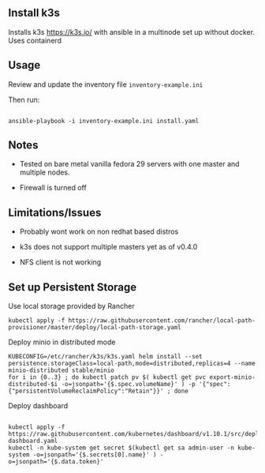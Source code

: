 ## Install k3s

Installs k3s https://k3s.io/ with ansible in a multinode set up without docker. Uses containerd

## Usage

Review and update the inventory file `inventory-example.ini`

Then run:
```

ansible-playbook -i inventory-example.ini install.yaml

```

## Notes

- Tested on bare metal vanilla fedora 29 servers with one master and multiple nodes.

- Firewall is turned off

## Limitations/Issues

- Probably wont work on non redhat based distros

- k3s does not support multiple masters yet as of v0.4.0

- NFS client is not working

## Set up Persistent Storage

Use local storage provided by Rancher
```
kubectl apply -f https://raw.githubusercontent.com/rancher/local-path-provisioner/master/deploy/local-path-storage.yaml

```

Deploy minio in distributed mode
```
KUBECONFIG=/etc/rancher/k3s/k3s.yaml helm install --set persistence.storageClass=local-path,mode=distributed,replicas=4 --name minio-distributed stable/minio
for i in {0..3} ; do kubectl patch pv $( kubectl get pvc export-minio-distributed-$i -o=jsonpath='{$.spec.volumeName}' ) -p '{"spec":{"persistentVolumeReclaimPolicy":"Retain"}}' ; done

```

Deploy dashboard
```

kubectl apply -f https://raw.githubusercontent.com/kubernetes/dashboard/v1.10.1/src/deploy/recommended/kubernetes-dashboard.yaml
kubectl -n kube-system get secret $(kubectl get sa admin-user -n kube-system -o=jsonpath='{$.secrets[0].name}' ) -o=jsonpath='{$.data.token}'

```
